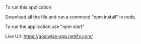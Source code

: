 To run this application

Download all the file and run a commond "npm install" in node.

To run the application use "npm start"

Live Url: https://goalwise-app.netlify.com/
